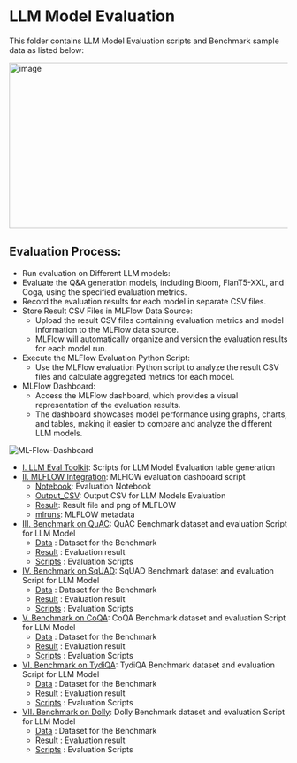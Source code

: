 # LLM Model Evaluation

This folder contains LLM Model Evaluation scripts and Benchmark sample data as listed below:


<img src="https://github.com/EnterpriseLLM/SuperKnowa/assets/112084296/23766e0c-a39c-4139-ad78-a7c9ad2420cf" alt="image" width="700" height="300">

## Evaluation Process:

-   Run evaluation on Different LLM models:
   - Evaluate the Q&A generation models, including Bloom, FlanT5-XXL, and Coga, using the specified evaluation metrics.
   - Record the evaluation results for each model in separate CSV files.
- Store Result CSV Files in MLFlow Data Source:
   - Upload the result CSV files containing evaluation metrics and model information to the MLFlow data source.
   - MLFlow will automatically organize and version the evaluation results for each model run.
- Execute the MLFlow Evaluation Python Script:
   - Use the MLFlow evaluation Python script to analyze the result CSV files and calculate aggregated metrics for each model.
- MLFlow Dashboard:
   - Access the MLFlow dashboard, which provides a visual representation of the evaluation results.
   - The dashboard showcases model performance using graphs, charts, and tables, making it easier to compare and analyze the different LLM models.

![ML-Flow-Dashboard](https://github.com/EnterpriseLLM/SuperKnowa/assets/112084296/2b3ca47b-e779-4411-8c8a-2d4715bdc9fe)

- [I. LLM Eval Toolkit](I.%20LLM%20Eval%20Toolkit): Scripts for LLM Model Evaluation table generation
- [II. MLFLOW Integration](II.%20MLFLOW%20Integration): MLFlOW evaluation dashboard script
   - [Notebook](II.%20MLFLOW%20Integration/Notebook): Evaluation Notebook
   - [Output_CSV](II.%20MLFLOW%20Integration/Output_CSV): Output CSV for LLM Models Evaluation
   - [Result](II.%20MLFLOW%20Integration/Result): Result file and png of MLFLOW
   - [mlruns](II.%20MLFLOW%20Integration/mlruns): MLFLOW metadata 
- [III. Benchmark on QuAC](III.%20Benchmark%20on%20QuAC): QuAC Benchmark dataset and evaluation Script for LLM Model
   - [Data](III.%20Benchmark%20on%20QuAC/Data) : Dataset for the Benchmark 
   - [Result](III.%20Benchmark%20on%20QuAC/Result) : Evaluation result 
   - [Scripts](III.%20Benchmark%20on%20QuAC/Scripts) : Evaluation Scripts 
- [IV. Benchmark on SqUAD](IV.%20Benchmark%20on%20SqUAD): SqUAD Benchmark dataset and evaluation Script for LLM Model
   - [Data](IV.%20Benchmark%20on%20SqUAD/Data) : Dataset for the Benchmark 
   - [Result](IV.%20Benchmark%20on%20SqUAD/Result) : Evaluation result 
   - [Scripts](IV.%20Benchmark%20on%20SqUAD/Scripts) : Evaluation Scripts 
- [V. Benchmark on CoQA](V.%20Benchmark%20on%20CoQA): CoQA Benchmark dataset and evaluation Script for LLM Model
   - [Data](V.%20Benchmark%20on%20CoQA/Data) : Dataset for the Benchmark 
   - [Result](V.%20Benchmark%20on%20CoQA/Result) : Evaluation result 
   - [Scripts](V.%20Benchmark%20on%20CoQA/Scripts) : Evaluation Scripts 
- [VI. Benchmark on TydiQA](VI.%20Benchmark%20on%20TydiQA): TydiQA Benchmark dataset and evaluation Script for LLM Model
   - [Data](VI.%20Benchmark%20on%20TydiQA/Data) : Dataset for the Benchmark 
   - [Result](VI.%20Benchmark%20on%20TydiQA/Result) : Evaluation result 
   - [Scripts](VI.%20Benchmark%20on%20TydiQA/Scripts) : Evaluation Scripts 
- [VII. Benchmark on Dolly](VII.%20Benchmark%20on%20Dolly): Dolly Benchmark dataset and evaluation Script for LLM Model
   - [Data](Data) : Dataset for the Benchmark 
   - [Result](Result) : Evaluation result 
   - [Scripts](Scripts) : Evaluation Scripts 
